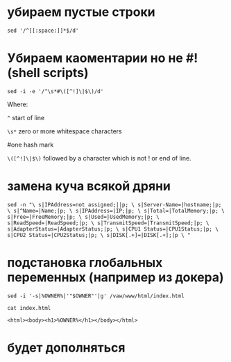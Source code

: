 # убираем пустые строки
`sed '/^[[:space:]]*$/d'` 

# Убираем каоментарии но не #! (shell scripts)

`sed -i -e '/^\s*#\([^!]\|$\)/d'`

Where:

`^` start of line

`\s*` zero or more whitespace characters

#one hash mark

`\([^!]\|$\)` followed by a character which is not ! or end of line.

# замена куча всякой дряни
`sed -n "\
s|IPAddress=not assigned;||p; \
s|Server-Name=|hostname;|p; \
s|^Name=|Name;|p; \
s|IPAddress=|IP;|p; \
s|Total=|TotalMemory;|p; \
s|Free=|FreeMemory;|p; \
s|Used=|UsedMemory;|p; \
s|ReadSpeed=|ReadSpeed;|p; \
s|TransmitSpeed=|TransmitSpeed;|p; \
s|AdapterStatus=|AdapterStatus;|p; \
s|CPU1 Status=|CPU1Status;|p; \
s|CPU2 Status=|CPU2Status;|p; \
s|DISK[.+]=|DISK[.+];|p \
"`
# подстановка глобальных переменных (например из докера)
`sed -i '-s|%OWNER%|'"$OWNER"'|g' /vaw/www/html/index.html`

`cat index.html`

`<html><body><h1>%OWNER%</h1></body></html>`

# будет дополняться
